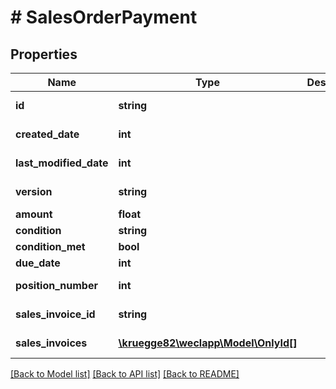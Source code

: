 # # SalesOrderPayment

## Properties

Name | Type | Description | Notes
------------ | ------------- | ------------- | -------------
**id** | **string** |  | [optional] [readonly]
**created_date** | **int** |  | [optional] [readonly]
**last_modified_date** | **int** |  | [optional] [readonly]
**version** | **string** |  | [optional] [readonly]
**amount** | **float** |  | [optional]
**condition** | **string** |  | [optional]
**condition_met** | **bool** |  | [optional]
**due_date** | **int** |  | [optional]
**position_number** | **int** |  | [optional] [readonly]
**sales_invoice_id** | **string** |  | [optional] [readonly]
**sales_invoices** | [**\kruegge82\weclapp\Model\OnlyId[]**](OnlyId.md) |  | [optional] [readonly]

[[Back to Model list]](../../README.md#models) [[Back to API list]](../../README.md#endpoints) [[Back to README]](../../README.md)
